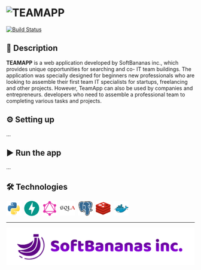 # ![TEAMAPP](https://github.com/SoftBananas/teamapp-backend/blob/main-banana/migrations/res/icons/logo.svg)

[![Build Status](https://github.com/SoftBananas/teamapp-backend/actions/workflows/check.yml/badge.svg?branch=main-banana)](https://github.com/SoftBananas/teamapp-backend/actions/workflows/check.yml/)

## 📒 Description

**TEAMAPP** is a web application developed by SoftBananas
inc., which provides unique opportunities for searching and co-
IT team buildings. The application was specially designed for beginners
new professionals who are looking to assemble their first team
IT specialists for startups, freelancing and other projects. However,
TeamApp can also be used by companies and entrepreneurs.
developers who need to assemble a professional team to
completing various tasks and projects.

## ⚙️ Setting up
...

## ▶️ Run the app
...

## 🛠️ Technologies
<div>
 <img src="https://github.com/devicons/devicon/blob/master/icons/python/python-original.svg" title="python" alt="python" width="40" height="40"/>&nbsp
 <img src="https://github.com/devicons/devicon/blob/master/icons/fastapi/fastapi-original.svg" title="fastapi" alt="fastapi" width="40" height="40"/>&nbsp
 <img src="https://github.com/devicons/devicon/blob/master/icons/graphql/graphql-plain.svg" title="graphql" alt="graphql" width="40" height="40"/>&nbsp
 <img src="https://github.com/devicons/devicon/blob/master/icons/sqlalchemy/sqlalchemy-original.svg" title="sqlalchemy" alt="sqlalchemy" width="40" height="40"/>&nbsp
 <img src="https://github.com/devicons/devicon/blob/master/icons/postgresql/postgresql-original.svg" title="postgresql" alt="postgresql" width="40" height="40"/>&nbsp
 <img src="https://github.com/devicons/devicon/blob/master/icons/redis/redis-original.svg" title="redis" alt="redis" width="40" height="40"/>&nbsp
 <img src="https://github.com/devicons/devicon/blob/master/icons/docker/docker-original.svg" title="docker" alt="docker" width="40" height="40"/>&nbsp
</div>

___

![SoftBannas inc.](https://github.com/ONEPANTSU/ONEPANTSU/blob/main/sbi_logo.svg)
